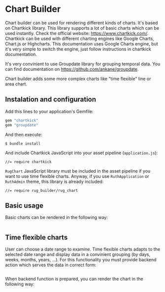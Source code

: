 # Chart Builder

Chart builder can be used for rendering different kinds of charts. It's based on Chartkick library. This library supports a lot of basic charts which can be used instantly. Check the official website: https://www.chartkick.com/. Chartkick can be used with different charting engines like Google Charts, Chart.js or Highcharts. This documentation uses Google Charts engine, but it's very simple to switch the engine, just follow instructions in chartkick documentation.

It's very convinient to use Groupdate library for grouping temporal data. You can find documentation on https://github.com/ankane/groupdate.

Chart builder adds some more complex charts like "time flexible" line or area chart.

## Instalation and configuration

Add this lines to your application's Gemfile:

```ruby
gem "chartkick"
gem "groupdate"
```

And then execute:

    $ bundle install

And include Chartkick JavaScript into your asset pipeline (`application.js`):

    //= require chartkick

`RugChart` JavaScript library must be included in the asset pipeline if you want to use time flexible charts. Anyway, if you use `RuthApplication` or `RuthAdmin` theme, this library is already included:

    //= require rug_builder/rug_chart 

## Basic usage

Basic charts can be rendered in the following way:

```erb
```

## Time flexible charts

User can choose a date range to examine. Time flexible charts adapts to the selected date range and display data in a convinient grouping (by days, weeks, months, years, ...). For this functionality you must provide backend action which serves the data in correct form:

```ruby
```

When backend function is prepared, you can render the chart in the following way:

```erb
```

